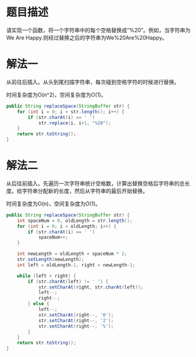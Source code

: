 # 题目描述

请实现一个函数，将一个字符串中的每个空格替换成“%20”。例如，当字符串为We Are Happy.则经过替换之后的字符串为We%20Are%20Happy。

# 解法一

从前往后插入。从头到尾扫描字符串，每次碰到空格字符的时候进行替换。

时间复杂度为O(n^2)，空间复杂度为O(1)。

```java
public String replaceSpace(StringBuffer str) {
    for (int i = 0; i < str.length(); i++) {
        if (str.charAt(i) == ' ')
            str.replace(i, i+1, "%20");
    }
    return str.toString();
}
```

# 解法二

从后往前插入。先遍历一次字符串统计空格数，计算出替换空格后字符串的总长度。给字符串分配新的长度，然后从字符串的最后开始替换。

时间复杂度为O(n)，空间复杂度为O(1)。

```java
public String replaceSpace(StringBuffer str) {
    int spaceNum = 0, oldLength = str.length();
    for (int i = 0; i < oldLength; i++) {
        if (str.charAt(i) == ' ')
            spaceNum++;
    }

    int newLength = oldLength + spaceNum * 2;
    str.setLength(newLength);
    int left = oldLength-1, right = newLength-1;

    while (left < right) {
        if (str.charAt(left) != ' ') {
            str.setCharAt(right, str.charAt(left));
            left--;
            right--;
        } else {
            left--;
            str.setCharAt(right--, '0');
            str.setCharAt(right--, '2');
            str.setCharAt(right--, '%');
        }
    }
    return str.toString();
}
```